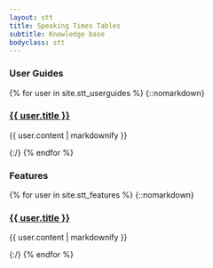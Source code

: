 ```yaml
---
layout: stt
title: Speaking Times Tables
subtitle: Knowledge base
bodyclass: stt
---
```


<h3>User Guides</h3>
{% for user in site.stt_userguides %}
{::nomarkdown}
    <a href="{{ user.url }}">
  		<h3>{{ user.title }}</h3>
  	</a>
  	<p>{{ user.content | markdownify }}</p>
{:/}
{% endfor %}

<h3>Features</h3>
{% for user in site.stt_features %}
{::nomarkdown}
    <a href="{{ user.url }}">
  		<h3>{{ user.title }}</h3>
  	</a>
  	<p>{{ user.content | markdownify }}</p>
{:/}
{% endfor %}




